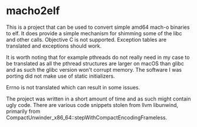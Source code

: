 # macho2elf

This is a project that can be used to convert simple amd64 mach-o binaries to elf. It does provide a simple mechanism for shimming some of the libc and other calls. Objective C is not supported. Exception tables are translated and exceptions should work.

It is worth noting that for example pthreads do not really need in my case to be translated as all the pthread structures are larger on macOS than glibc and as such the glibc version won't corrupt memory. The software I was porting did not make use of static initializers.

Errno is not translated which can result in some issues.

The project was written in a short amount of time and as such might contain ugly code. There are various code snippets stolen from llvm libunwind, primarily from CompactUnwinder_x86_64<A>::stepWithCompactEncodingFrameless.
